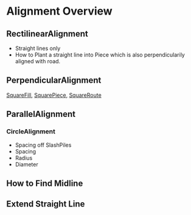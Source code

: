 # Alignment Overview

## RectilinearAlignment

- Straight lines only
- How to Plant a straight line into Piece which is also perpendicularily aligned with road.  

## PerpendicularAlignment

[SquareFill](), [SquarePiece](), [SquareRoute]()

## ParallelAlignment

### CircleAlignment

- Spacing off SlashPiles
- Spacing
- Radius
- Diameter

## How to Find Midline

## Extend Straight Line




